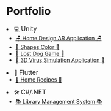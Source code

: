 # Portfolio
<li>💻 <big>Unity</big>
<ul>
	<li>
		<a href="https://github.com/RigoCat/Home_Design_AR_Application"> 
		🪑 Home Design AR Application 🪑 
		</a>
	</li>
	<li>
		<a href="https://github.com/RigoCat/ShapesColor"> 
		🔵 Shapes Color 🔵 
		</a>
	</li>
	<li>
		<a href="https://github.com/RigoCat/TravellingDog"> 
		🐶 Lost Dog Game 🐶 
		</a>
	</li>
	<li>
		<a href="https://github.com/RigoCat/Virus_Simulation_Application"> 
		🦠 3D Virus Simulation Application 🦠 
		</a>
	</li>
</ul>
</li>
<li>📱 <big>Flutter</big>
<ul>
	<li>
		<a href="https://github.com/Alexandru-F1/UBB-MA-2021"> 
		🥗 Home Recipes 🥗
		</a>
	</li>
</ul>
</li>
<li>🛠 <big>C#/.NET</big>
<ul>
	<li>
		<a href="https://github.com/Alexandru-F1/UBB-ISS-2021"> 
		📚 Library Management System 📚
		</a>
	</li>
</ul>
</li>
